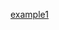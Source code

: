 
[example1]([https://prpplab1-fvnkybdvhjv4zsddzamdvy.streamlit.app/](https://prpplab1-fvnkybdvhjv4zsddzamdvy.streamlit.app/)https://prpplab1-fvnkybdvhjv4zsddzamdvy.streamlit.app/)
